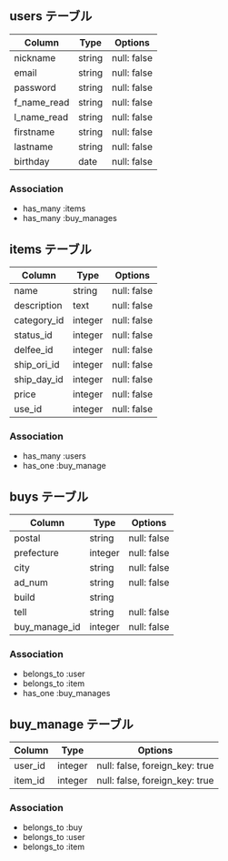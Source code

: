## users テーブル
| Column      | Type   | Options     |
| ----------- | ------ | ----------- |
| nickname    | string | null: false |
| email       | string | null: false |
| password    | string | null: false |
| f_name_read | string | null: false |
| l_name_read | string | null: false |
| firstname   | string | null: false |
| lastname    | string | null: false |
| birthday    | date   | null: false |

### Association
- has_many :items
- has_many :buy_manages


## items テーブル
| Column     | Type    | Options     |
| ---------- | ------- | ----------- |
| name       | string  | null: false |
| description| text    | null: false |
| category_id| integer | null: false |
| status_id  | integer | null: false |
| delfee_id  | integer | null: false |
| ship_ori_id| integer | null: false |
| ship_day_id| integer | null: false |
| price      | integer | null: false |
| use_id     | integer | null: false |

### Association
- has_many :users
- has_one :buy_manage


## buys テーブル
| Column       | Type    | Options     |
| ------------ | ------- | ----------- |
| postal       | string  | null: false |
| prefecture   | integer | null: false |
| city         | string  | null: false |
| ad_num       | string  | null: false |
| build        | string  |             |
| tell         | string  | null: false |
| buy_manage_id| integer | null: false |

### Association
- belongs_to :user
- belongs_to :item
- has_one :buy_manages


## buy_manage テーブル
| Column   | Type    | Options                        |
| -------- | ------- | ------------------------------ |
| user_id  | integer | null: false, foreign_key: true |  
| item_id | integer | null: false, foreign_key: true |  

### Association
- belongs_to :buy
- belongs_to :user
- belongs_to :item
